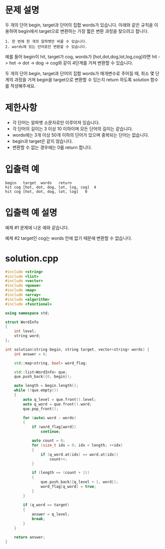 # 문제 설명
두 개의 단어 begin, target과 단어의 집합 words가 있습니다. 아래와 같은 규칙을 이용하여 begin에서 target으로 변환하는 가장 짧은 변환 과정을 찾으려고 합니다.

```
1. 한 번에 한 개의 알파벳만 바꿀 수 있습니다.
2. words에 있는 단어로만 변환할 수 있습니다.
```

예를 들어 begin이 hit, target가 cog, words가 [hot,dot,dog,lot,log,cog]라면 hit -> hot -> dot -> dog -> cog와 같이 4단계를 거쳐 변환할 수 있습니다.

두 개의 단어 begin, target과 단어의 집합 words가 매개변수로 주어질 때, 최소 몇 단계의 과정을 거쳐 begin을 target으로 변환할 수 있는지 return 하도록 solution 함수를 작성해주세요.

# 제한사항
- 각 단어는 알파벳 소문자로만 이루어져 있습니다.
- 각 단어의 길이는 3 이상 10 이하이며 모든 단어의 길이는 같습니다.
- words에는 3개 이상 50개 이하의 단어가 있으며 중복되는 단어는 없습니다.
- begin과 target은 같지 않습니다.
- 변환할 수 없는 경우에는 0를 return 합니다.

# 입출력 예
```
begin	target	words	return
hit	cog	[hot, dot, dog, lot, log, cog]	4
hit	cog	[hot, dot, dog, lot, log]	0
```

# 입출력 예 설명
예제 #1
문제에 나온 예와 같습니다.

예제 #2
target인 cog는 words 안에 없기 때문에 변환할 수 없습니다.

# solution.cpp
```cpp
#include <string>
#include <list>
#include <vector>
#include <queue>
#include <map>
#include <array>
#include <algorithm>
#include <functional> 

using namespace std;

struct WordInfo
{
	int level;
	string word;
};

int solution(string begin, string target, vector<string> words) {
	int answer = 0;

	std::map<string, bool> word_flag;

	std::list<WordInfo> que;
	que.push_back({0, begin});

	auto length = begin.length();
	while (!que.empty())
	{
		auto q_level = que.front().level;
		auto q_word = que.front().word;
		que.pop_front();

		for (auto& word : words)
		{
			if (word_flag[word])
				continue;

			auto count = 0;
			for (size_t idx = 0; idx < length; ++idx)
			{
				if (q_word.at(idx) == word.at(idx))
					count++;
			}

			if (length == (count + 1))
			{
				que.push_back({q_level + 1, word});
				word_flag[q_word] = true;
			}
		}
		
		if (q_word == target)
		{
			answer = q_level;
			break;
		}
	}

	return answer;
}
```